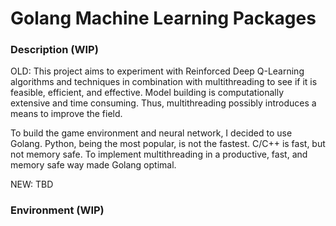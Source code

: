 # Golang Machine Learning Packages

### Description (WIP)

OLD:
This project aims to experiment with Reinforced Deep Q-Learning algorithms and techniques in combination with multithreading to see if it is feasible, efficient, and effective. Model building is computationally extensive and time consuming. Thus, multithreading possibly introduces a means to improve the field. 

To build the game environment and neural network, I decided to use Golang. Python, being the most popular, is not the fastest. C/C++ is fast, but not memory safe. To implement multithreading in a productive, fast, and memory safe way made Golang optimal.

NEW:
TBD

### Environment (WIP)
